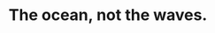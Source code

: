 ---
title: The ocean, not the waves.
tags: experience self buddhism mindfulness consciousness resilience
star: true
open: true
order: 1
---